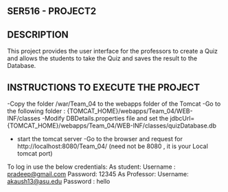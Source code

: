 SER516 - PROJECT2
---------------------------------------------------------------------

DESCRIPTION
---------------------------------------------------------------------
This project provides the user interface for the professors to create
a Quiz and allows the students to take the Quiz and saves the result
to the Database.


INSTRUCTIONS TO EXECUTE THE PROJECT
---------------------------------------------------------------------
-Copy the folder /war/Team_04 to the webapps folder of the Tomcat 
-Go to the following folder : {TOMCAT_HOME}/webapps/Team_04/WEB-INF/classes
-Modify DBDetails.properties file and set the jdbcUrl=
{TOMCAT_HOME}/webapps/Team_04/WEB-INF/classes/quizDatabase.db
- start the tomcat server
-Go to the browser and request for http://localhost:8080/Team_04/
(need not be 8080 , it is your Local tomcat port)


To log in use the below credentials: 
    As student:
      Username : pradeep@gmail.com 
      Password: 12345
    As Professor: 
      Username: akaush13@asu.edu 
      Password : hello
